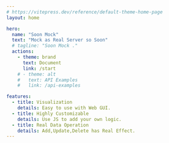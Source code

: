```yaml
---
# https://vitepress.dev/reference/default-theme-home-page
layout: home

hero:
  name: "Soon Mock"
  text: "Mock as Real Server so Soon"
  # tagline: "Soon Mock ."
  actions:
    - theme: brand
      text: Document
      link: /start
    # - theme: alt
    #   text: API Examples
    #   link: /api-examples

features:
  - title: Visualization
    details: Easy to use with Web GUI.
  - title: Highly Customizable
    details: Use JS to add your own logic.
  - title: Real Data Operation
    details: Add,Update,Delete has Real Effect.
---
```


